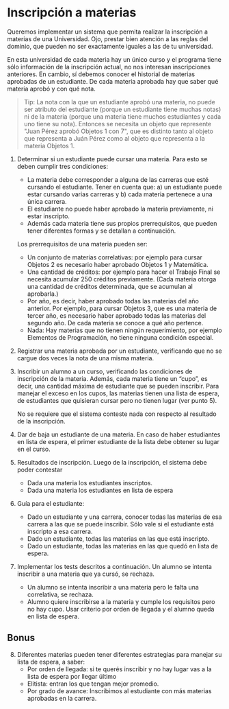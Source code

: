# Inscripción a materias

Queremos implementar un sistema que permita realizar la inscripción a materias de una Universidad. Ojo, prestar bien 
atención a las reglas del dominio, que pueden no ser exactamente iguales a las de tu universidad.

En esta universidad de cada materia hay un único curso y el programa tiene sólo información de la inscripción actual, 
no nos interesan inscripciones anteriores. 
En cambio, sí debemos conocer el historial de materias aprobadas de un estudiante. 
De cada materia aprobada hay que saber qué materia aprobó y con qué nota.

> Tip: La nota con la que un estudiante aprobó una materia, no puede ser atributo del estudiante (porque un estudiante
 tiene muchas notas) ni de la materia (porque una materia tiene muchos estudiantes y cada uno tiene su nota). Entonces 
 se necesita un objeto que represente "Juan Pérez aprobó Objetos 1 con 7", que es distinto tanto al objeto que 
 representa a Juán Pérez como al objeto que representa a la materia Objetos 1.

1. Determinar si un estudiante puede cursar una materia. Para esto se deben cumplir tres condiciones: 
   * La materia debe corresponder a alguna de las carreras que esté cursando el estudiante.	Tener en cuenta que: 
    a) un estudiante puede estar cursando varias carreras y 
    b) cada materia pertenece a una única carrera.
   * El estudiante no puede haber aprobado la materia previamente, ni estar inscripto.
   * Además cada materia tiene sus propios prerrequisitos, que pueden tener diferentes formas y se detallan a 
   continuación.
   
   Los prerrequisitos de una materia pueden ser:
   * Un conjunto de materias correlativas: por ejemplo para cursar Objetos 2 es necesario haber aprobado Objetos 1 
   y Matemática.
   * Una cantidad de créditos: por ejemplo para hacer el Trabajo Final se necesita acumular 250 créditos 
   previamente. (Cada materia  otorga una cantidad de créditos determinada, que se acumulan al aprobarla.)
   * Por año, es decir, haber aprobado todas las materias del año anterior. Por ejemplo, para cursar Objetos 3, 
   que es una materia de tercer año, es necesario haber aprobado todas las materias del segundo año. De cada materia 
   se conoce a qué año pertence.
   * Nada: Hay materias que no tienen ningún requerimiento, por ejemplo Elementos de Programación, no tiene ninguna 
   condición especial.

2. Registrar una materia aprobada por un estudiante, verificando que no se cargue dos veces la nota de una misma 
materia.

3. Inscribir un alumno a un curso, verificando las condiciones de inscripción de la materia. Además, cada materia 
tiene un “cupo”, es decir, una cantidad máxima de estudiante que se pueden inscribir. Para manejar el exceso en 
los cupos, las materias tienen una lista de espera, de estudiantes que quisieran cursar pero no tienen lugar 
(ver punto 5). 

   No se requiere que el sistema conteste nada con respecto al resultado de la inscripción. 

4. Dar de baja un estudiante de una materia. En caso de haber estudiantes en lista de espera, el primer estudiante 
de la lista debe obtener su lugar en el curso.

5. Resultados de inscripción. Luego de la inscripción, el sistema debe poder contestar
    * Dada una materia los estudiantes inscriptos.
    * Dada una materia los estudiantes en lista de espera

6. Guía para el estudiante: 
    * Dado un estudiante y una carrera, conocer todas las materias de esa carrera a las que se puede inscribir. 
    Sólo vale si el estudiante está inscripto a esa carrera.
    * Dado un estudiante, todas las materias en las que está inscripto.
    * Dado un estudiante, todas las materias en las que quedó en lista de espera.

7. Implementar los tests descritos a continuación. Un alumno se intenta inscribir a una materia que ya cursó, se 
rechaza.
    * Un alumno se intenta inscribir a una materia pero le falta una correlativa, se rechaza.
    * Alumno quiere inscribirse a la materia y cumple los requisitos pero no hay cupo. Usar criterio por orden de 
    llegada y el alumno queda en lista de espera.

## Bonus
8. Diferentes materias pueden tener diferentes estrategias para manejar su lista de espera, a saber:
    * Por orden de llegada: si te querés inscribir y no hay lugar vas a la lista de espera por llegar último
    * Elitista: entran los que tengan mejor promedio.
    * Por grado de avance: Inscribimos al estudiante con más materias aprobadas en la carrera.
